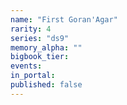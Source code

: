 ```yaml
---
name: "First Goran'Agar"
rarity: 4
series: "ds9"
memory_alpha: ""
bigbook_tier:
events:
in_portal:
published: false
---
```

